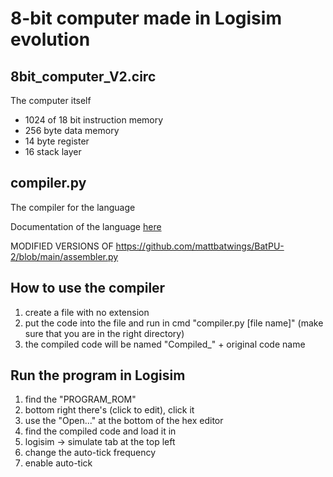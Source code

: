 # **8-bit computer made in Logisim evolution**

## 8bit_computer_V2.circ 
The computer itself
- 1024 of 18 bit instruction memory
- 256 byte data memory
- 14 byte register
- 16 stack layer

## compiler.py
The compiler for the language

Documentation of the language [here](https://github.com/ThatVeryDumbGuy/8-bit-computer/blob/main/language%20documentation.txt)

MODIFIED VERSIONS OF https://github.com/mattbatwings/BatPU-2/blob/main/assembler.py

## How to use the compiler
1. create a file with no extension
2. put the code into the file and run in cmd "compiler.py [file name]" (make sure that you are in the right directory)
3. the compiled code will be named "Compiled_" + original code name

## Run the program in Logisim
1. find the "PROGRAM_ROM"
2. bottom right there's (click to edit), click it
3. use the "Open..." at the bottom of the hex editor
4. find the compiled code and load it in
5. logisim -> simulate tab at the top left
6. change the auto-tick frequency
7. enable auto-tick
